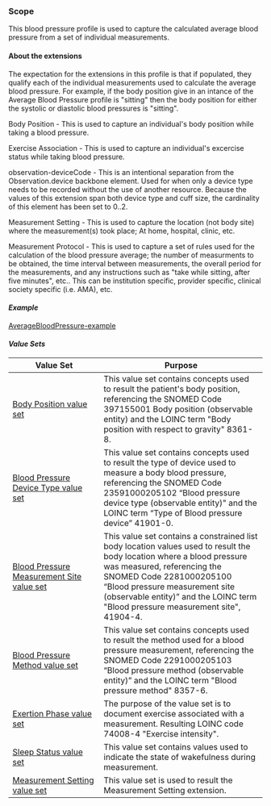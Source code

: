 ### Scope

This blood pressure profile is used to capture the calculated average blood pressure from a set of individual measurements.

#### About the extensions

The expectation for the extensions in this profile is that if populated, they qualify each of the individual measurements used to calculate the average blood pressure.  For example, if the body position give in an intance of the Average Blood Pressure profile is "sitting" then the body position for either the systolic or diastolic blood pressures is "sitting".

Body Position - This is used to capture an individual's body position while taking a blood pressure.

Exercise Association - This is used to capture an individual's excercise status while taking blood pressure.

observation-deviceCode - This is an intentional separation from the Observation.device backbone element.  Used for when only a device type needs to be recorded without the use of another resource.  Because the values of this extension span both device type and cuff size, the cardinality of this element has been set to 0..2.

Measurement Setting - This is used to capture the location (not body site) where the measurement(s) took place; At home, hospital, clinic, etc.

Measurement Protocol - This is used to capture a set of rules used for the calculation of the blood pressure average; the number of measurments to be obtained, the time interval between measurements, the overall period for the measurements, and any instructions such as "take while sitting, after five minutes", etc..  This can be institution specific, provider specific, clinical society specific (i.e. AMA), etc.

#### *Example*

[AverageBloodPressure-example](Observation-AverageBloodPressure-example.html)

#### *Value Sets*

<div>
	<table class="grid">
		<thead>
			<tr>
			  <th width="20%">Value Set</th>
			  <th width="40%">Purpose</th>
			</tr>
		</thead>
		<tbody>
			<tr>
			  <td><a href="ValueSet-bodyPositionVS.html">Body Position value set</a></td>
			  <td>This value set contains concepts used to result the patient's body position, referencing the SNOMED Code 397155001 Body position (observable entity) and the LOINC term "Body position with respect to gravity" 8361-8.</td>
			</tr>
			<tr>
			  <td><a href="ValueSet-bpMeasDeviceVS.html">Blood Pressure Device Type value set</a></td>
			  <td>This value set contains concepts used to result the type of device used to measure a body blood pressure, referencing the SNOMED Code 23591000205102 “Blood pressure device type (observable entity)" and the LOINC term “Type of Blood pressure device” 41901-0.</td>
			</tr>
			<tr>
			  <td><a href="ValueSet-bpmeasbodylocationprecoord.html">Blood Pressure Measurement Site value set</a></td>
			  <td>This value set contains a constrained list body location values used to result the body location where a blood pressure was measured, referencing the SNOMED Code 2281000205100 “Blood pressure measurement site (observable entity)” and the LOINC term "Blood pressure measurement site", 41904-4.</td>
			</tr>
			<tr>
			  <td><a href="ValueSet-bpMeasMethodVS.html">Blood Pressure Method value set</a></td>
			  <td>This value set contains concepts used to result the method used for a blood pressure measurement, referencing the SNOMED Code 2291000205103 “Blood pressure method (observable entity)” and the LOINC term "Blood pressure method" 8357-6.</td>
			</tr>
			<tr>
			  <td><a href="ValueSet-exertionPhaseVS.html">Exertion Phase value set</a></td>
			  <td>The purpose of the value set is to document exercise associated with a measurement. Resulting LOINC code 74008-4 "Exercise intensity".</td>
			</tr>
			<tr>
			  <td><a href="ValueSet-sleepStatusVS.html">Sleep Status value set</a></td>
			  <td>This value set contains values used to indicate the state of wakefulness during measurement.</td>
			</tr>
			<tr>
			  <td><a href="ValueSet-MeasSettingVS.html">Measurement Setting value set</a></td>
			  <td>This value set is used to result the Measurement Setting extension.</td>
			</tr>
		</tbody>
	</table>
</div>